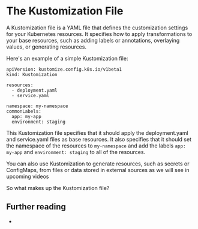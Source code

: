 # The Kustomization File
A Kustomization file is a YAML file that defines the customization settings for your Kubernetes resources. 
It specifies how to apply transformations to your base resources, such as adding labels or annotations, overlaying values, or generating resources.

Here's an example of a simple Kustomization file:

```
apiVersion: kustomize.config.k8s.io/v1beta1
kind: Kustomization

resources:
  - deployment.yaml
  - service.yaml

namespace: my-namespace
commonLabels:
  app: my-app
  environment: staging
```

This Kustomization file specifies that it should apply the deployment.yaml and service.yaml files as base resources. It also specifies that it should set the namespace of the resources to `my-namespace` and add the labels `app: my-app` and `environment: staging` to all of the resources.

You can also use Kustomization to generate resources, such as secrets or ConfigMaps, from files or data stored in external sources as we will see in upcoming videos


So what makes up the Kustomization file?


## Further reading

- 